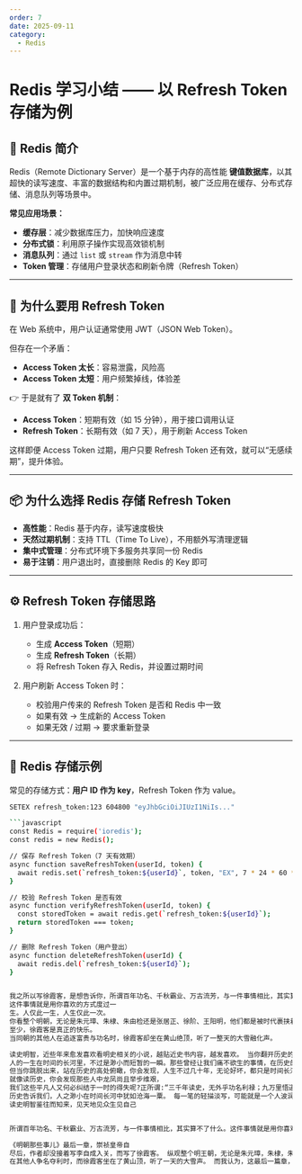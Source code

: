 ```yaml
---
order: 7
date: 2025-09-11
category: 
  - Redis
---
```




# Redis 学习小结 —— 以 Refresh Token 存储为例

## 📖 Redis 简介
Redis（Remote Dictionary Server）是一个基于内存的高性能 **键值数据库**，以其超快的读写速度、丰富的数据结构和内置过期机制，被广泛应用在缓存、分布式存储、消息队列等场景中。

**常见应用场景：**
- **缓存层**：减少数据库压力，加快响应速度
- **分布式锁**：利用原子操作实现高效锁机制
- **消息队列**：通过 `list` 或 `stream` 作为消息中转
- **Token 管理**：存储用户登录状态和刷新令牌（Refresh Token）

---

## 🔑 为什么要用 Refresh Token
在 Web 系统中，用户认证通常使用 JWT（JSON Web Token）。

但存在一个矛盾：
- **Access Token 太长**：容易泄露，风险高
- **Access Token 太短**：用户频繁掉线，体验差

👉 于是就有了 **双 Token 机制**：
- **Access Token**：短期有效（如 15 分钟），用于接口调用认证
- **Refresh Token**：长期有效（如 7 天），用于刷新 Access Token

这样即便 Access Token 过期，用户只要 Refresh Token 还有效，就可以“无感续期”，提升体验。

---

## 📦 为什么选择 Redis 存储 Refresh Token
- **高性能**：Redis 基于内存，读写速度极快
- **天然过期机制**：支持 TTL（Time To Live），不用额外写清理逻辑
- **集中式管理**：分布式环境下多服务共享同一份 Redis
- **易于注销**：用户退出时，直接删除 Redis 的 Key 即可

---

## ⚙️ Refresh Token 存储思路
1. 用户登录成功后：
    - 生成 **Access Token**（短期）
    - 生成 **Refresh Token**（长期）
    - 将 Refresh Token 存入 Redis，并设置过期时间

2. 用户刷新 Access Token 时：
    - 校验用户传来的 Refresh Token 是否和 Redis 中一致
    - 如果有效 → 生成新的 Access Token
    - 如果无效 / 过期 → 要求重新登录

---

## 📝 Redis 存储示例
常见的存储方式：**用户 ID 作为 key**，Refresh Token 作为 value。

```bash
SETEX refresh_token:123 604800 "eyJhbGciOiJIUzI1NiIs..."

```javascript
const Redis = require('ioredis');
const redis = new Redis();

// 保存 Refresh Token（7 天有效期）
async function saveRefreshToken(userId, token) {
  await redis.set(`refresh_token:${userId}`, token, "EX", 7 * 24 * 60 * 60);
}

// 校验 Refresh Token 是否有效
async function verifyRefreshToken(userId, token) {
  const storedToken = await redis.get(`refresh_token:${userId}`);
  return storedToken === token;
}

// 删除 Refresh Token（用户登出）
async function deleteRefreshToken(userId) {
  await redis.del(`refresh_token:${userId}`);
}


我之所以写徐霞客，是想告诉你，所谓百年功名、千秋霸业、万古流芳，与一件事情相比，其实算不了什么。
这件事情就是用你喜欢的方式度过一
生。人仅此一生，人生仅此一次。
你看整个明朝，无论是朱元璋、朱棣、朱由检还是张居正、徐阶、王阳明，他们都是被时代裹挟着往前走，或许他们在政治上、思想上占据顶峰，脾睨一切，可是在他们的漫漫人生中，是否有过真的快乐呢？
至少，徐霞客是真正的快乐。
当同朝的其他人在追逐富贵与功名时，徐霞客却坐在黄山绝顶，听了一整天的大雪融化声。

读史明智，近些年来愈发喜欢看明史相关的小说，越贴近史书内容，越发喜欢。 当你翻开历史的长卷，就会发现，诸如此事，屡见不鲜。无论伟大的还是渺小的，英雄的还是狗熊的，
人的一生在时间的长河里，不过是渺小而短暂的一瞬。那些曾经让我们痛不欲生的事情，在历史的宏大叙事面前，瞬间变得微不足道。 我们常常被情绪困在当下，把痛苦无限放大。
但当你跳脱出来，站在历史的高处俯瞰，你会发现，人生不过几十年，无论好坏，都只是时间长河中的一朵小浪花，甚至可能连一丝涟漪都掀不起。 
就像读历史，你会发现那些人中龙凤尚且举步维艰，
我们这些平凡人又何必纠结于一时的得失呢?正所谓:“三千年读史，无外乎功名利禄；九万里悟道，终归于田园。”读完历史，你会发现，那些曾经的辉煌与悲壮，那些曾经的功名与利禄，最终都化作了历史的尘埃。 
历史告诉我们，人之渺小在时间长河中犹如沧海一粟。 每一笔的轻描淡写，可能就是一个人波润壮阔的一生。 那些伟大的人物尚且如此，我们又何必为一时的挫折而烦恼呢? 
读史明智鉴往而知来，见天地见众生见自己


所谓百年功名、干秋霸业、万古流芳，与一件事情相比，其实算不了什么。这件事情就是用你喜欢的方式度过一生

《明朝那些事儿》最后一章，崇祯皇帝自
尽后，作者却没接着写李自成入关，而写了徐霞客。 纵观整个明王朝，无论是朱元璋，朱棣，朱赡基，还是张居正，于谦，严嵩，他们在政治上，思想上，睥睨一切，但在他们的人生中，是否有过真的快乐呢，
在其他人争名夺利时，而徐霞客坐在了黄山顶，听了一天的大雪声。 而我认为，这最后一篇章，讲解的不仅仅是历史，更是在让我们找到真正的自己，和以自己喜欢的方式度过一生。
